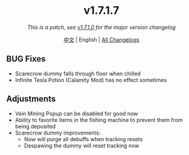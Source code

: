 ﻿<h1 align="center">v1.7.1.7</h1>

<div align="center">

*This is a patch, see [v1.7.1.0](v1.7.1.0.md) for the major version changelog*

[中文](../zh/v1.7.1.7.md) | English | [All Changelogs](../../ChangeLog-en.md)

</div>

## BUG Fixes

- Scarecrow dummy falls through floor when chilled
- Infinite Tesla Potion (Calamity Mod) has no effect sometimes

## Adjustments

- Vein Mining Popup can be disabled for good now
- Ability to favorite items in the fishing machine to prevent them from being deposited
- Scarecrow dummy improvements:
    - Now will purge all debuffs when tracking resets
    - Despawing the dummy will reset tracking now
